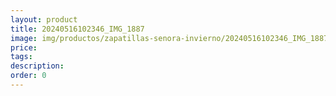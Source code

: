 ```yaml
---
layout: product
title: 20240516102346_IMG_1887
image: img/productos/zapatillas-senora-invierno/20240516102346_IMG_1887.webp
price: 
tags: 
description: 
order: 0
---
```

